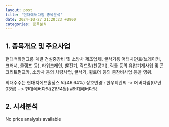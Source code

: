```yaml
---
layout: post
title: '현대에버다임 종목분석'
date: 2024-10-27 21:20:23 +0900
categories: 종목분석
---
```


## 1. 종목개요 및 주요사업

현대백화점그룹 계열 건설중장비 및 소방차 제조업체. 굴삭기용 어태치먼트(브레이커, 크러셔, 클램프 등), 타워크레인, 발전기, 락드릴(천공기), 락툴 등의 유압기계사업 및 콘크리트펌프카, 소방차 등의 차량사업, 굴삭기, 휠로더 등의 중장비사업 등을 영위.

최대주주는 현대지에프홀딩스 외(46.64%) 상호변경 : 한우티엔씨 -> 에버다임(07년03월) - > 현대에버다임(21년4월)
[#현대에버다임](#)

## 2. 시세분석

No price analysis available

